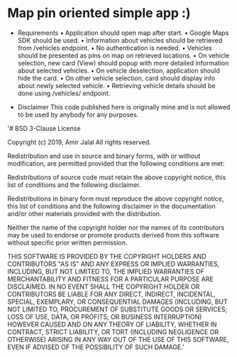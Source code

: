 # Map pin oriented simple app :)

- Requirements
• Application should open map after start.
• Google Maps SDK should be used.
• Information about vehicles should be retrieved from /vehicles endpoint.
• No authentication is needed.
• Vehicles should be presented as pins on map on retrieved locations.
• On vehicle selection, new card (View) should popup with more detailed information about
selected vehicles.
• On vehicle deselection, application should hide the card.
• On other vehicle selection, card should display info about newly selected vehicle.
• Retrieving vehicle details should be done using /vehicles/<id> endpoint.
  
- Disclaimer
This code published here is originally mine and is not allowed to be used by anybody for any purposes.

'# BSD 3-Clause License

Copyright (c) 2019, Amir Jalal All rights reserved.

Redistribution and use in source and binary forms, with or without modification, are permitted provided that the following conditions are met:

Redistributions of source code must retain the above copyright notice, this list of conditions and the following disclaimer.

Redistributions in binary form must reproduce the above copyright notice, this list of conditions and the following disclaimer in the documentation and/or other materials provided with the distribution.

Neither the name of the copyright holder nor the names of its contributors may be used to endorse or promote products derived from this software without specific prior written permission.

THIS SOFTWARE IS PROVIDED BY THE COPYRIGHT HOLDERS AND CONTRIBUTORS "AS IS" AND ANY EXPRESS OR IMPLIED WARRANTIES, INCLUDING, BUT NOT LIMITED TO, THE IMPLIED WARRANTIES OF MERCHANTABILITY AND FITNESS FOR A PARTICULAR PURPOSE ARE DISCLAIMED. IN NO EVENT SHALL THE COPYRIGHT HOLDER OR CONTRIBUTORS BE LIABLE FOR ANY DIRECT, INDIRECT, INCIDENTAL, SPECIAL, EXEMPLARY, OR CONSEQUENTIAL DAMAGES (INCLUDING, BUT NOT LIMITED TO, PROCUREMENT OF SUBSTITUTE GOODS OR SERVICES; LOSS OF USE, DATA, OR PROFITS; OR BUSINESS INTERRUPTION) HOWEVER CAUSED AND ON ANY THEORY OF LIABILITY, WHETHER IN CONTRACT, STRICT LIABILITY, OR TORT (INCLUDING NEGLIGENCE OR OTHERWISE) ARISING IN ANY WAY OUT OF THE USE OF THIS SOFTWARE, EVEN IF ADVISED OF THE POSSIBILITY OF SUCH DAMAGE.'
